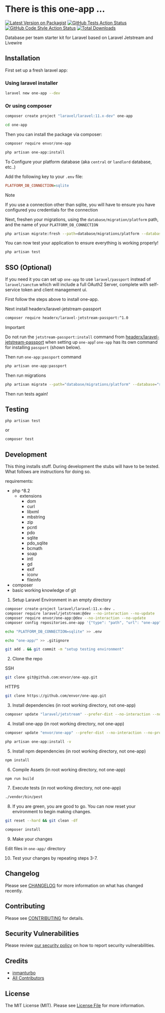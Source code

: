 # There is this one-app ... 

[![Latest Version on Packagist](https://img.shields.io/packagist/v/envor/one-app.svg?style=flat-square)](https://packagist.org/packages/envor/one-app)
[![GitHub Tests Action Status](https://img.shields.io/github/actions/workflow/status/envor/one-app/run-tests.yml?branch=main&label=tests&style=flat-square)](https://github.com/envor/one-app/actions?query=workflow%3Arun-tests+branch%3Amain)
[![GitHub Code Style Action Status](https://img.shields.io/github/actions/workflow/status/envor/one-app/fix-php-code-style-issues.yml?branch=main&label=code%20style&style=flat-square)](https://github.com/envor/one-app/actions?query=workflow%3A"Fix+PHP+code+style+issues"+branch%3Amain)
[![Total Downloads](https://img.shields.io/packagist/dt/envor/one-app.svg?style=flat-square)](https://packagist.org/packages/envor/one-app)

Database per team starter kit for Laravel based on Laravel Jetstream and Livewire

## Installation

First set up a fresh laravel app:

### Using laravel installer

```bash
laravel new one-app --dev
```

### Or using composer

```bash
composer create project "laravel/laravel:11.x-dev" one-app
```

```bash
cd one-app
```

Then you can install the package via composer:

```bash
composer require envor/one-app
```

```bash
php artisan one-app:install
```

To Configure your platform database (aka `central` or `landlord` database, etc..)

Add the following key to your `.env` file:

```ini
PLATFORM_DB_CONNECTION=sqlite
```

> [!NOTE]  
> If you use a connection other than sqlite, you will have to ensure you have configured you credentials for the connection
>

Next, freshen your migrations, using the `database/migration/platform` path, and the name of your `PLATFORM_DB_CONNECTION`

```bash
php artisan migrate:fresh --path=database/migrations/platform --database=sqlite
```

You can now test your application to ensure everything is working properly!

```bash
php artisan test
```

## SSO (Optional)

If you need it you can set up `one-app` to use `laravel/passport` instead of `laravel/sanctum` which will include a full OAuth2 Server, complete with self-service token and client management ui.

First follow the steps above to install one-app.

Next install headerx/laravel-jetstream-passport

```bash
composer require headerx/laravel-jetstream-passport:^1.0
```
> [!IMPORTANT]  
> Do not run the `jetstream-passport:install` command from [headerx/laravel-jetstream-passport](https://github.com/headerx/laravel-jetstream-passport) when setting up `one-app`! `one-app` has its own command for installing `passport` (shown below).

Then run `one-app:passport` command

```bash
php artisan one-app:passport
```

Then run migrations

```bash
php artisan migrate --path="database/migrations/platform" --database="sqlite"
```

Then run tests again!

## Testing

```bash
php artisan test
```

or

```bash
composer test
```

## Development

This thing installs stuff. During development the stubs will have to be tested. What follows are instructions for doing so.

requirements:

- php ^8.2
  - extensions
    - dom
    - curl
    - libxml
    - mbstring
    - zip
    - pcntl
    - pdo
    - sqlite
    - pdo_sqlite
    - bcmath
    - soap
    - intl
    - gd
    - exif
    - iconv
    - fileinfo  
- composer
- basic working knowledge of git

1. Setup Laravel Environment in an empty directory

```bash
composer create-project laravel/laravel:11.x-dev .
composer require laravel/jetstream:@dev --no-interaction --no-update
composer require envor/one-app:@dev --no-interaction --no-update
composer config repositories.one-app '{"type": "path", "url": "one-app"}' --file composer.json
```

```bash
echo "PLATFORM_DB_CONNECTION=sqlite" >> .env
```

```bash
echo "one-app/" >> .gitignore
```

```bash
git add . && git commit -m "setup testing environment"
```

2. Clone the repo

SSH

```bash
git clone git@github.com:envor/one-app.git
```

HTTPS

```bash
git clone https://github.com/envor/one-app.git
```

3. Install dependencies (in root working directory, not one-app)

```bash
composer update "laravel/jetstream" --prefer-dist --no-interaction --no-progress -W
```

4. Install one-app (in root working directory, not one-app)

```bash
composer update "envor/one-app" --prefer-dist --no-interaction --no-progress -W
```

```bash
php artisan one-app:install -v
```

5. Install npm dependencies (in root working directory, not one-app)

```bash
npm install
```

6. Compile Assets (in root working directory, not one-app)

```bash
npm run build
```

7. Execute tests (in root working directory, not one-app)

```bash
./vendor/bin/pest
```

8. If you are green, you are good to go. You can now reset your environment to begin making changes.

```bash
git reset --hard && git clean -df
```

```bash
composer install
```

9. Make your changes

Edit files in `one-app/` directory

10. Test your changes by repeating steps 3-7.

## Changelog

Please see [CHANGELOG](CHANGELOG.md) for more information on what has changed recently.

## Contributing

Please see [CONTRIBUTING](CONTRIBUTING.md) for details.

## Security Vulnerabilities

Please review [our security policy](../../security/policy) on how to report security vulnerabilities.

## Credits

- [inmanturbo](https://github.com/envor)
- [All Contributors](../../contributors)

## License

The MIT License (MIT). Please see [License File](LICENSE.md) for more information.
